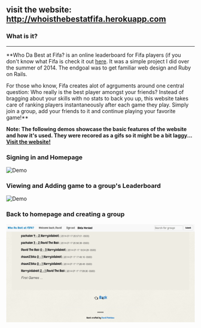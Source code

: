 visit the website: http://whoisthebestatfifa.herokuapp.com
-----------


### What is it?

---

**Who Da Best at Fifa? is an online leaderboard for Fifa players (if you don't know what Fifa is check it out [here](http://en.wikipedia.org/wiki/FIFA_14). It was a simple project I did over the summer of 2014. The endgoal was to get familiar web design and Ruby on Rails.

For those who know, Fifa creates alot of agrguments around one central question: Who really is the best player amongst your friends? Instead of bragging about your skills with no stats to back you up, this website takes care of ranking players instantaneously after each game they play. Simply join a group, add your friends to it and continue playing your favorite game!**

**Note: The following demos showcase the basic features of the website and how it's used.
        They were recored as a gifs so it might be a bit laggy... [Visit the website!](http://whoisthebestatfifa.herokuapp.com)**
        
### Signing in and Homepage

![Demo](/fifa_var/fifa_1.gif)

### Viewing and Adding game to a group's Leaderboard

![Demo](/fifa_var/fifa_2.gif)

### Back to homepage and creating a group

![Demo](/fifa_var/fifa_3.gif)
